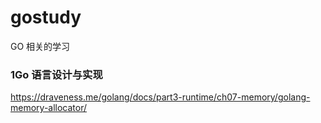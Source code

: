 # gostudy
GO 相关的学习
### 1Go 语言设计与实现
https://draveness.me/golang/docs/part3-runtime/ch07-memory/golang-memory-allocator/
